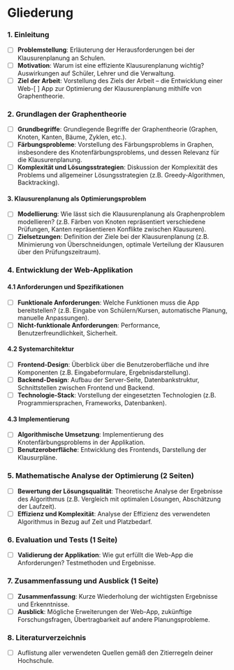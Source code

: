 # Gliederung

### 1. **Einleitung**
   - [ ] **Problemstellung**: Erläuterung der Herausforderungen bei der Klausurenplanung an Schulen.
   - [ ] **Motivation**: Warum ist eine effiziente Klausurenplanung wichtig? Auswirkungen auf Schüler, Lehrer und die Verwaltung.
   - [ ] **Ziel der Arbeit**: Vorstellung des Ziels der Arbeit – die Entwicklung einer Web-[ ] App zur Optimierung der Klausurenplanung mithilfe von Graphentheorie.

### 2. **Grundlagen der Graphentheorie**
   - [ ] **Grundbegriffe**: Grundlegende Begriffe der Graphentheorie (Graphen, Knoten, Kanten, Bäume, Zyklen, etc.).
   - [ ] **Färbungsprobleme**: Vorstellung des Färbungsproblems in Graphen, insbesondere des Knotenfärbungsproblems, und dessen Relevanz für die Klausurenplanung.
   - [ ] **Komplexität und Lösungsstrategien**: Diskussion der Komplexität des Problems und allgemeiner Lösungsstrategien (z.B. Greedy-Algorithmen, Backtracking).

#### 3. **Klausurenplanung als Optimierungsproblem**
   - [ ] **Modellierung**: Wie lässt sich die Klausurenplanung als Graphenproblem modellieren? (z.B. Färben von Knoten repräsentiert verschiedene Prüfungen, Kanten repräsentieren Konflikte zwischen Klausuren).
   - [ ] **Zielsetzungen**: Definition der Ziele bei der Klausurenplanung (z.B. Minimierung von Überschneidungen, optimale Verteilung der Klausuren über den Prüfungszeitraum).

### 4. **Entwicklung der Web-Applikation**

#### 4.1 **Anforderungen und Spezifikationen**
   - [ ] **Funktionale Anforderungen**: Welche Funktionen muss die App bereitstellen? (z.B. Eingabe von Schülern/Kursen, automatische Planung, manuelle Anpassungen).
   - [ ] **Nicht-funktionale Anforderungen**: Performance, Benutzerfreundlichkeit, Sicherheit.

#### 4.2 **Systemarchitektur**
   - [ ] **Frontend-Design**: Überblick über die Benutzeroberfläche und ihre Komponenten (z.B. Eingabeformulare, Ergebnisdarstellung).
   - [ ] **Backend-Design**: Aufbau der Server-Seite, Datenbankstruktur, Schnittstellen zwischen Frontend und Backend.
   - [ ] **Technologie-Stack**: Vorstellung der eingesetzten Technologien (z.B. Programmiersprachen, Frameworks, Datenbanken).

#### 4.3 **Implementierung**
   - [ ] **Algorithmische Umsetzung**: Implementierung des Knotenfärbungsproblems in der Applikation.
   - [ ] **Benutzeroberfläche**: Entwicklung des Frontends, Darstellung der Klausurpläne.

### 5. **Mathematische Analyse der Optimierung** (2 Seiten)
   - [ ] **Bewertung der Lösungsqualität**: Theoretische Analyse der Ergebnisse des Algorithmus (z.B. Vergleich mit optimalen Lösungen, Abschätzung der Laufzeit).
   - [ ] **Effizienz und Komplexität**: Analyse der Effizienz des verwendeten Algorithmus in Bezug auf Zeit und Platzbedarf.

### 6. **Evaluation und Tests** (1 Seite)
   - [ ] **Validierung der Applikation**: Wie gut erfüllt die Web-App die Anforderungen? Testmethoden und Ergebnisse.

### 7. **Zusammenfassung und Ausblick** (1 Seite)
   - [ ] **Zusammenfassung**: Kurze Wiederholung der wichtigsten Ergebnisse und Erkenntnisse.
   - [ ] **Ausblick**: Mögliche Erweiterungen der Web-App, zukünftige Forschungsfragen, Übertragbarkeit auf andere Planungsprobleme.

### 8. **Literaturverzeichnis**
   - [ ] Auflistung aller verwendeten Quellen gemäß den Zitierregeln deiner Hochschule.